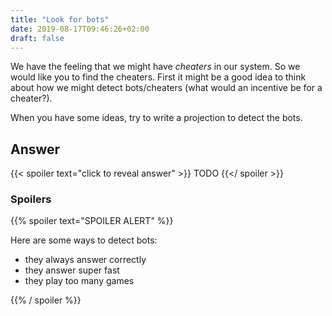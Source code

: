 ```yaml
---
title: "Look for bots"
date: 2019-08-17T09:46:26+02:00
draft: false
---
```


We have the feeling that we might have *cheaters* in our system. So we would like you to find the cheaters.
First it might be a good idea to think about how we might detect bots/cheaters (what would an incentive be for a cheater?).

When you have some ideas, try to write a projection to detect the bots.

## Answer

{{< spoiler text="click to reveal answer" >}}
TODO
{{</ spoiler >}}

### Spoilers

{{% spoiler text="SPOILER ALERT" %}}

Here are some ways to detect bots:

- they always answer correctly
- they answer super fast
- they play too many games

{{% / spoiler %}}

